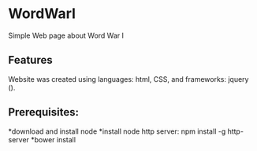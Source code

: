 # WordWarI
Simple Web page about Word War I
## Features
Website was created using languages: html, CSS, and frameworks: jquery (). 
## Prerequisites:
*download and install node
*install node http server: npm install -g http-server
*bower install
